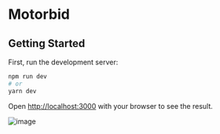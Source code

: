 # Motorbid
## Getting Started

First, run the development server:
```bash
npm run dev
# or
yarn dev
```

Open [http://localhost:3000](http://localhost:3000) with your browser to see the result.

![image](https://user-images.githubusercontent.com/94891192/195204910-d91d8129-c7f8-4d08-a93b-e82c21ef7206.png)



